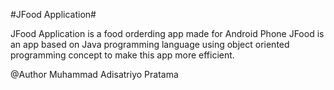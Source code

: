#JFood Application#

JFood Application is a food orderding app made for Android Phone
JFood is an app based on Java programming language using object oriented programming concept to make this app more efficient.

@Author Muhammad Adisatriyo Pratama
